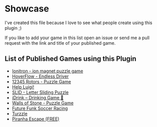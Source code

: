 # Showcase
I've created this file because I love to see what people create using this plugin ;)

If you like to add your game in this list open an issue or send me a pull request with the link and title of your published game.

## List of Published Games using this Plugin
- [Ionitron - ion magnet puzzle game](https://play.google.com/store/apps/details?id=godot.pizzajuggler.ionitron)
- [HoverFlow - Endless Driver](https://play.google.com/store/apps/details?id=godot.pizzajuggler.hoverflow)
- [12345 Rotors - Puzzle Game](https://play.google.com/store/apps/details?id=com.ross.numbergame12345)
- [Help Luigi!](https://play.google.com/store/apps/details?id=com.bananaonfire.helpluigi)
- [SLID - Letter Sliding Puzzle](https://play.google.com/store/apps/details?id=com.kamofa.slid)
- [iDrink – Drinking Game 🍻](https://play.google.com/store/apps/details?id=com.garfsapps.umgole)
- [Walls of Stone - Puzzle Game](https://play.google.com/store/apps/details?id=dev.mintstudios.wos)
- [Future Funk Soccer Racing](https://play.google.com/store/apps/details?id=org.godotengine.cargame)
- [Turzzle](https://play.google.com/store/apps/details?id=com.bananaonfire.turzzle)
- [Piranha Escape (FREE)](https://play.google.com/store/apps/details?id=com.bitmagine.piranhaescape.free)
